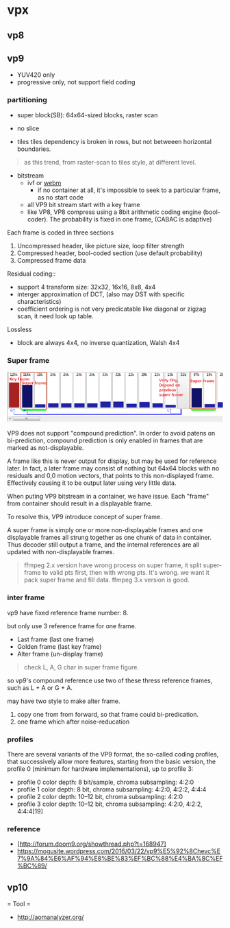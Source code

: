 # vpx
## vp8
## vp9
- YUV420 only
- progressive only, not support field coding

### partitioning
- super block(SB): 64x64-sized blocks, raster scan

- no slice
- tiles
    tiles dependency is broken in rows, but not betweeen horizontal boundaries.

> as this trend, from raster-scan to tiles style, at different level.

- bitstream
    - ivf or [webm](mkv.wiki#webm)
        - if no container at all, it's impossible to seek to a particular frame, as no start code
    - all VP9 bit stream start with a key frame
    - like VP8, VP8 compress using a 8bit arithmetic coding engine (bool-coder). The probability is fixed in one frame, (CABAC is adaptive)

Each frame is coded in three sections

1. Uncompressed header, like picture size, loop filter strength
1. Compressed header, bool-coded section (use default probability)
1. Compressed frame data

Residual coding::

- support 4 transform size: 32x32, 16x16, 8x8, 4x4
- interger approximation of DCT, (also may DST with specific characteristics)
- coefficient ordering is not very predicatable like diagonal or zigzag scan, it need look up table.

Lossless

- block are always 4x4, no inverse quantization, Walsh 4x4

### Super frame

![super frame](img/super_frame.png)

VP9 does not support "compound prediction". In order to avoid patens on bi-prediction, compound prediction is only enabled in frames that are marked as not-displayable.

A frame like this is never output for display, but may be used for reference later. In fact, a later frame may consist of nothing but 64x64 blocks  with no residuals and 0,0 motion vectors, that points to this non-displayed frame. Effectively causing it to be output later using very little data.

When puting VP9 bitstream in a container, we have issue. Each "frame" from container should result in a displayable frame.

To resolve this, VP9 introduce concept of super frame.

A super frame is simply one or more non-displayable frames and one displayable frames all strung together as one chunk of data in container. Thus decoder still output a frame, and the internal references are all updated with non-displayable frames.

> ffmpeg 2.x version have wrong process on super frame, it split super-frame to valid pts first, then with wrong pts. It's wrong. we want it pack super frame and fill data.
> ffmpeg 3.x version is good.

### inter frame

vp9 have fixed reference frame number: 8.

but only use 3 reference frame for one frame.

- Last frame (last one frame)
- Golden frame (last key frame)
- Alter frame (un-display frame)

> check L, A, G char in super frame figure.

so vp9's compound reference use two of these thress reference frames, such as L + A or G + A.

may have two style to make alter frame.

1. copy one from from forward, so that frame could bi-predication.
1. one frame which after noise-reducation

### profiles

There are several variants of the VP9 format, the so-called coding profiles, that successively allow more features, starting from the basic version, the profile 0 (minimum for hardware implementations), up to profile 3:

- profile 0
color depth: 8 bit/sample, chroma subsampling: 4:2:0
- profile 1
color depth: 8 bit, chroma subsampling: 4:2:0, 4:2:2, 4:4:4
- profile 2
color depth: 10–12 bit, chroma subsampling: 4:2:0
- profile 3
color depth: 10–12 bit, chroma subsampling: 4:2:0, 4:2:2, 4:4:4[19]

### reference
- [http://forum.doom9.org/showthread.php?t=168947]
- https://mogusite.wordpress.com/2016/03/22/vp9%E5%92%8Chevc%E7%9A%84%E6%AF%94%E8%BE%83%EF%BC%88%E4%BA%8C%EF%BC%89/

## vp10

= Tool =
- http://aomanalyzer.org/
